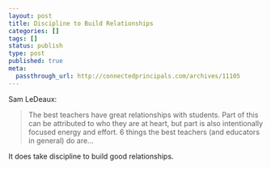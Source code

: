 ```yaml
---
layout: post
title: Discipline to Build Relationships
categories: []
tags: []
status: publish
type: post
published: true
meta:
  passthrough_url: http://connectedprincipals.com/archives/11105
---
```


Sam LeDeaux:


>The best teachers have great relationships with students. Part of this can be attributed to who they are at heart, but part is also intentionally focused energy and effort. 6 things the best teachers (and educators in general) do are...



It does take discipline to build good relationships.
